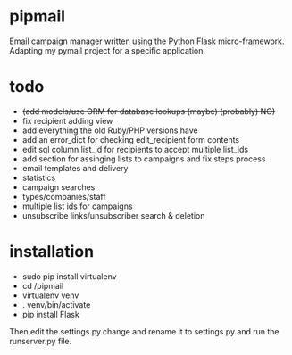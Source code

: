 pipmail
=======

Email campaign manager written using the Python Flask micro-framework.  Adapting my pymail project for a specific application.

todo
=======
- ~~(add models/use ORM for database lookups ~~(maybe)~~ ~~(probably)~~ NO)~~
- fix recipient adding view
- add everything the old Ruby/PHP versions have
- add an error_dict for checking edit_recipient form contents
- edit sql column list_id for recipients to accept multiple list_ids
- add section for assinging lists to campaigns and fix steps process
- email templates and delivery
- statistics
- campaign searches
- types/companies/staff
- multiple list ids for campaigns
- unsubscribe links/unsubscriber search & deletion

installation
=======
- sudo pip install virtualenv
- cd /pipmail
- virtualenv venv
- . venv/bin/activate
- pip install Flask

Then edit the settings.py.change and rename it to settings.py and run the runserver.py file.
